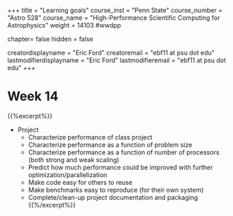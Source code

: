 +++
title = "Learning goals"
course_inst = "Penn State"
course_number = "Astro 528"
course_name = "High-Performance Scientific Computing for Astrophysics"
weight = 14103  #wwdpp

chapter= false
hidden = false

creatordisplayname = "Eric Ford"
creatoremail = "ebf11 at psu dot edu"
lastmodifierdisplayname = "Eric Ford"
lastmodifieremail = "ebf11 at psu dot edu"
+++

# Week 14

{{%excerpt%}}
- Project
   - Characterize performance of class project
   - Characterize performance as a function of problem size
   - Characterize performance as a function of number of processors (both strong and weak scaling)
   - Predict how much performance could be improved with further optimization/parallelization
   - Make code easy for others to reuse
   - Make benchmarks easy to reproduce (for their own system)
   - Complete/clean-up project documentation and packaging
{{%/excerpt%}}
